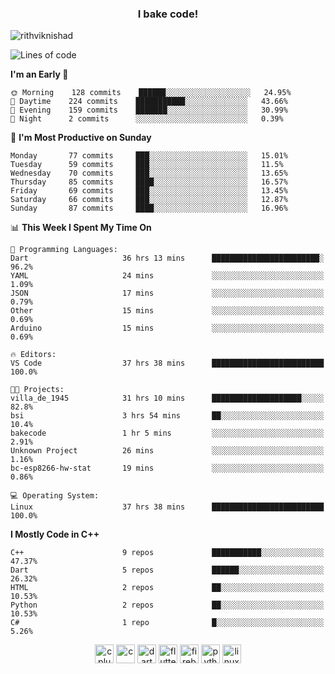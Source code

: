 <h3 align="center">I bake code!</h3>

<p align="left"> <img src="https://komarev.com/ghpvc/?username=rithviknishad" alt="rithviknishad" /> </p>

<!--START_SECTION:waka-->
![Lines of code](https://img.shields.io/badge/From%20Hello%20World%20I%27ve%20Written-23.4%20million%20lines%20of%20code-blue)

**I'm an Early 🐤** 

```text
🌞 Morning    128 commits    ██████░░░░░░░░░░░░░░░░░░░   24.95% 
🌆 Daytime    224 commits    ███████████░░░░░░░░░░░░░░   43.66% 
🌃 Evening    159 commits    ███████░░░░░░░░░░░░░░░░░░   30.99% 
🌙 Night      2 commits      ░░░░░░░░░░░░░░░░░░░░░░░░░   0.39%

```
📅 **I'm Most Productive on Sunday** 

```text
Monday       77 commits     ███░░░░░░░░░░░░░░░░░░░░░░   15.01% 
Tuesday      59 commits     ███░░░░░░░░░░░░░░░░░░░░░░   11.5% 
Wednesday    70 commits     ███░░░░░░░░░░░░░░░░░░░░░░   13.65% 
Thursday     85 commits     ████░░░░░░░░░░░░░░░░░░░░░   16.57% 
Friday       69 commits     ███░░░░░░░░░░░░░░░░░░░░░░   13.45% 
Saturday     66 commits     ███░░░░░░░░░░░░░░░░░░░░░░   12.87% 
Sunday       87 commits     ████░░░░░░░░░░░░░░░░░░░░░   16.96%

```


📊 **This Week I Spent My Time On** 

```text
💬 Programming Languages: 
Dart                     36 hrs 13 mins      ████████████████████████░   96.2% 
YAML                     24 mins             ░░░░░░░░░░░░░░░░░░░░░░░░░   1.09% 
JSON                     17 mins             ░░░░░░░░░░░░░░░░░░░░░░░░░   0.79% 
Other                    15 mins             ░░░░░░░░░░░░░░░░░░░░░░░░░   0.69% 
Arduino                  15 mins             ░░░░░░░░░░░░░░░░░░░░░░░░░   0.69%

🔥 Editors: 
VS Code                  37 hrs 38 mins      █████████████████████████   100.0%

🐱‍💻 Projects: 
villa_de_1945            31 hrs 10 mins      ████████████████████░░░░░   82.8% 
bsi                      3 hrs 54 mins       ██░░░░░░░░░░░░░░░░░░░░░░░   10.4% 
bakecode                 1 hr 5 mins         ░░░░░░░░░░░░░░░░░░░░░░░░░   2.91% 
Unknown Project          26 mins             ░░░░░░░░░░░░░░░░░░░░░░░░░   1.16% 
bc-esp8266-hw-stat       19 mins             ░░░░░░░░░░░░░░░░░░░░░░░░░   0.86%

💻 Operating System: 
Linux                    37 hrs 38 mins      █████████████████████████   100.0%

```

**I Mostly Code in C++** 

```text
C++                      9 repos             ███████████░░░░░░░░░░░░░░   47.37% 
Dart                     5 repos             ██████░░░░░░░░░░░░░░░░░░░   26.32% 
HTML                     2 repos             ██░░░░░░░░░░░░░░░░░░░░░░░   10.53% 
Python                   2 repos             ██░░░░░░░░░░░░░░░░░░░░░░░   10.53% 
C#                       1 repo              █░░░░░░░░░░░░░░░░░░░░░░░░   5.26%

```



<!--END_SECTION:waka-->

<p align="center">
  <img src="https://devicons.github.io/devicon/devicon.git/icons/cplusplus/cplusplus-original.svg" alt="cplusplus" width="30" height="30"/>
  <img src="https://devicons.github.io/devicon/devicon.git/icons/c/c-original.svg" alt="c" width="30" height="30"/>
  <img src="https://www.vectorlogo.zone/logos/dartlang/dartlang-icon.svg" alt="dart" width="30" height="30"/>
  <img src="https://www.vectorlogo.zone/logos/flutterio/flutterio-icon.svg" alt="flutter" width="30" height="30"/> 
  <img src="https://www.vectorlogo.zone/logos/firebase/firebase-icon.svg" alt="firebase" width="30" height="30"/> 
  <img src="https://devicons.github.io/devicon/devicon.git/icons/python/python-original.svg" alt="python" width="30" height="30"/> 
  <img src="https://devicons.github.io/devicon/devicon.git/icons/linux/linux-original.svg" alt="linux" width="30" height="30"/> 
</p>
